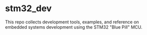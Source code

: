 # stm32_dev
This repo collects development tools, examples, and reference on embedded systems development using the STM32 "Blue Pill" MCU.
